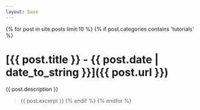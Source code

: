 ```yaml
---
layout: base
---
```


{% for post in site.posts limit:10 %}
{% if post.categories contains 'tutorials' %}
# [{{ post.title }} - {{ post.date | date_to_string }}]({{ post.url }}) 
{{ post.description }}
> {{ post.excerpt }}
{% endif %}
{% endfor %}